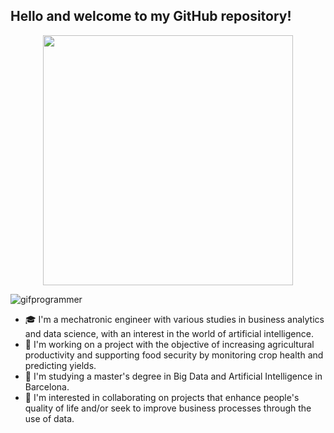 ## Hello and welcome to my GitHub repository! 

<p align="center">
  <img src="https://github.com/despinoza119/despinoza119/assets/71891546/145bdbca-6b5b-4cee-afd7-8cd5404c24ca](https://mir-s3-cdn-cf.behance.net/project_modules/hd/06f21a161921919.63cd7887d0a70.gif" width="400" height="400">
</p>

![gifprogrammer](https://github.com/despinoza119/despinoza119/assets/71891546/202205e9-cc35-4814-b60d-6ab0f8c59340)


- 🎓 I'm a mechatronic engineer with various studies in business analytics and data science, with an interest in the world of artificial intelligence.
- 🔭 I'm working on a project with the objective of increasing agricultural productivity and supporting food security by monitoring crop health and predicting yields. 
- 🌱 I'm studying a master's degree in Big Data and Artificial Intelligence in Barcelona.
- 👯 I'm interested in collaborating on projects that enhance people's quality of life and/or seek to improve business processes through the use of data.

